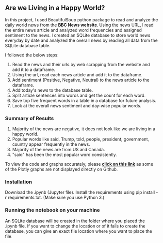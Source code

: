 ## Are we Living in a Happy World?
In this project, I used BeautifulSoup python package to read and analyze the daily world news from the __[BBC News website](https://www.bbc.com/news/world)__. Using the news URL, I read the entire news article and analyzed word frequencies and assigned sentiment to the news. I created an SQLite database to store world news everyday by date and analyzed the overall news by reading all data from the SQLite database table.

I followed the below steps:
1. Read the news and their urls by web scrapping from the website and add it to a dataframe.
2. Using the url, read each news article and add it to the dataframe.
3. Add sentiment (Positive, Negative, Neutral) to the news article to the dataframe.
4. Add today's news to the database table.
5. Split article sentences into words and get the count for each word.
6. Save top five frequent words in a table in a database for future analysis.
7. Look at the overall news sentiment and day-wise popular words.

### Summary of Results
1. Majority of the news are negative, it does not look like we are living in a happy world.
2. Popular words like said, Trump, told, people, president, government, country appear frequently in the news.
3. Majority of the news are from US and Canada.
4. "said" has been the most popular word consistently.

To view the code and graphs accurately, please __[click on this link](https://nbviewer.jupyter.org/github/phtelang/Are-we-Living-in-a-Happy-World-/blob/master/Are%20we%20Living%20in%20a%20Happy%20World.ipynb)__ as some of the Plotly graphs are not displayed directly on Github.

### Installation
Download the .ipynb (Jupyter file).
Install the requirements using pip install -r requirements.txt. (Make sure you use Python 3.)

### Running the notebook on your machine
An SQLite database will be created in the folder where you placed the .ipynb file. If you want to change the location or of it fails to create the database, you can give an exact file location where you want to place the file.
